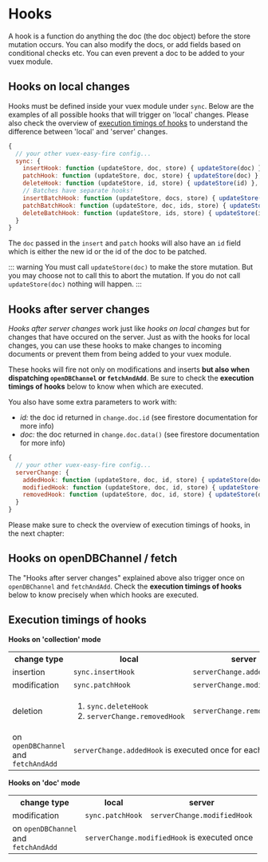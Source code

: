 # Hooks

A hook is a function do anything the doc (the doc object) before the store mutation occurs. You can also modify the docs, or add fields based on conditional checks etc. You can even prevent a doc to be added to your vuex module.

## Hooks on local changes

Hooks must be defined inside your vuex module under `sync`. Below are the examples of all possible hooks that will trigger on 'local' changes. Please also check the overview of [execution timings of hooks](#execution-timings-of-hooks) to understand the difference between 'local' and 'server' changes.

```js
{
  // your other vuex-easy-fire config...
  sync: {
    insertHook: function (updateStore, doc, store) { updateStore(doc) },
    patchHook: function (updateStore, doc, store) { updateStore(doc) },
    deleteHook: function (updateStore, id, store) { updateStore(id) },
    // Batches have separate hooks!
    insertBatchHook: function (updateStore, docs, store) { updateStore(doc) },
    patchBatchHook: function (updateStore, doc, ids, store) { updateStore(doc, ids) },
    deleteBatchHook: function (updateStore, ids, store) { updateStore(ids) },
  }
}
```

The `doc` passed in the `insert` and `patch` hooks will also have an `id` field which is either the new id or the id of the doc to be patched.

::: warning You must call `updateStore(doc)` to make the store mutation.
But you may choose not to call this to abort the mutation. If you do not call `updateStore(doc)` nothing will happen.
:::

## Hooks after server changes

_Hooks after server changes_ work just like _hooks on local changes_ but for changes that have occured on the server. Just as with the hooks for local changes, you can use these hooks to make changes to incoming documents or prevent them from being added to your vuex module.

These hooks will fire not only on modifications and inserts **but also when dispatching `openDBChannel` or `fetchAndAdd`**. Be sure to check the **execution timings of hooks** below to know when which are executed.

You also have some extra parameters to work with:

- *id:* the doc id returned in `change.doc.id` (see firestore documentation for more info)
- *doc:* the doc returned in `change.doc.data()` (see firestore documentation for more info)

```js
{
  // your other vuex-easy-fire config...
  serverChange: {
    addedHook: function (updateStore, doc, id, store) { updateStore(doc) },
    modifiedHook: function (updateStore, doc, id, store) { updateStore(doc) },
    removedHook: function (updateStore, doc, id, store) { updateStore(doc) },
  }
}
```

Please make sure to check the overview of execution timings of hooks, in the next chapter:

## Hooks on openDBChannel / fetch

The "Hooks after server changes" explained above also trigger once on `openDBChannel` and `fetchAndAdd`. Check the **execution timings of hooks** below to know precisely when which hooks are executed.

## Execution timings of hooks

**Hooks on 'collection' mode**

<table>
  <tr>
    <th>change type</th>
    <th>local</th>
    <th>server</th>
  </tr>
  <tr>
    <td>insertion</td>
    <td><code>sync.insertHook</code></td>
    <td><code>serverChange.addedHook</code></td>
  </tr>
  <tr>
    <td>modification</td>
    <td><code>sync.patchHook</code></td>
    <td><code>serverChange.modifiedHook</code></td>
  </tr>
  <tr>
    <td>deletion</td>
    <td>
      <ol>
        <li><code>sync.deleteHook</code></li>
        <li><code>serverChange.removedHook</code></li>
      </ol>
    </td>
    <td><code>serverChange.removedHook</code></td>
  </tr>
  <tr>
    <td>on <code>openDBChannel</code><br>and<br><code>fetchAndAdd</code></td>
    <td colspan="2"><code>serverChange.addedHook</code> is executed once for each doc</td>
  </tr>
</table>

**Hooks on 'doc' mode**

<table>
  <tr>
    <th>change type</th>
    <th>local</th>
    <th>server</th>
  </tr>
  <tr>
    <td>modification</td>
    <td><code>sync.patchHook</code></td>
    <td><code>serverChange.modifiedHook</code></td>
  </tr>
  <tr>
    <td>on <code>openDBChannel</code><br>and<br><code>fetchAndAdd</code></td>
    <td colspan="2"><code>serverChange.modifiedHook</code> is executed once</td>
  </tr>
</table>
